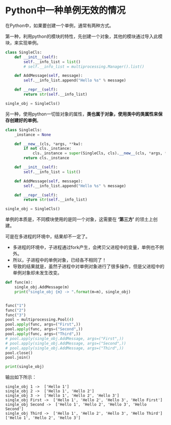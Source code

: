 # Python中一种单例无效的情况

在Python中，如果要创建一个单例，通常有两种方式。

第一种，利用python的模块的特性，先创建一个对象，其他的模块通过导入此模块，来实现单例。

```python
class SingleCls:
    def __init__(self):
        self.__info_list = list()
        # self.__info_list = multiprocessing.Manager().list()

    def AddMessage(self, message):
        self.__info_list.append("Hello %s" % message)

    def __repr__(self):
        return str(self.__info_list)

single_obj = SingleCls()
```

另一种，使用python一切皆对象的属性，**类也属于对象，使用类中的类属性来保存创建好的单例**。

```python
class SingleCls:
    _instance = None

    def __new__(cls, *args, **kw):
        if not cls._instance:
            cls._instance = super(SingleCls, cls).__new__(cls, *args, **kw)
        return cls._instance

    def __init__(self):
        self.__info_list = list()

    def AddMessage(self, message):
        self.__info_list.append("Hello %s" % message)

    def __repr__(self):
        return str(self.__info_list)

single_obj = SingleCls()
```

单例的本质是，不同模块使用的是同一个对象，这需要在 **‘第三方’** 的领土上创建。

可是在多进程的环境中，结果却不一定了。

- 多进程的环境中，子进程通过fork产生，会拷贝父进程中的变量，单例也不例外。
- 所以，子进程中的单例对象，已经各不相同了！
- 导致的结果就是，虽然子进程中对单例对象进行了很多操作，但是父进程中的单例对象却未发生改变。

```python
def func(m):
    single_obj.AddMessage(m)
    print("single_obj {m} -> ".format(m=m), single_obj)


func("1")
func("2")
func("3")
pool = multiprocessing.Pool(4)
pool.apply(func, args=("First",))
pool.apply(func, args=("Second",))
pool.apply(func, args=("Third",))
# pool.apply(single_obj.AddMessage, args=("First",))
# pool.apply(single_obj.AddMessage, args=("Second",))
# pool.apply(single_obj.AddMessage, args=("Third",))
pool.close()
pool.join()

print(single_obj)
```

输出如下所示：

```shell
single_obj 1 ->  ['Hello 1']
single_obj 2 ->  ['Hello 1', 'Hello 2']
single_obj 3 ->  ['Hello 1', 'Hello 2', 'Hello 3']
single_obj First ->  ['Hello 1', 'Hello 2', 'Hello 3', 'Hello First']
single_obj Second ->  ['Hello 1', 'Hello 2', 'Hello 3', 'Hello Second']
single_obj Third ->  ['Hello 1', 'Hello 2', 'Hello 3', 'Hello Third']
['Hello 1', 'Hello 2', 'Hello 3']
```
